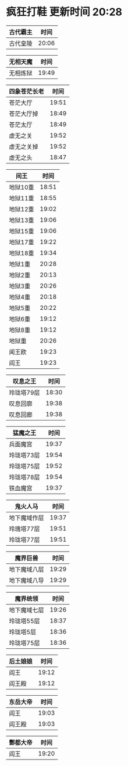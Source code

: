 # 疯狂打鞋 更新时间 20:28

| 古代霸主   | 时间    |
|--------|-------|
| 古代皇陵 | 20:06 |

| 无相天魔   | 时间    |
|--------|-------|
| 无相炼狱 | 19:49 |

| 四象苍茫长老   | 时间    |
|--------|-------|
| 苍茫大厅 | 19:51 |
| 苍茫大厅掉 | 18:49 |
| 苍茫太厅 | 18:49 |
| 虚无之关 | 19:52 |
| 虚无之关掉 | 19:52 |
| 虚无之头 | 18:47 |

| 间王   | 时间    |
|--------|-------|
| 地狱10重 | 18:51 |
| 地狱11重 | 18:55 |
| 地狱12重 | 19:02 |
| 地狱13重 | 19:06 |
| 地狱15重 | 19:06 |
| 地狱17重 | 19:22 |
| 地狱18重 | 19:34 |
| 地狱1重 | 20:28 |
| 地狱2重 | 20:13 |
| 地狱3重 | 20:26 |
| 地狱4重 | 20:18 |
| 地狱5重 | 20:22 |
| 地狱6重 | 19:12 |
| 地狱8重 | 19:12 |
| 地狱重 | 20:26 |
| 闻王欧 | 19:23 |
| 阎王 | 19:23 |

| 叹息之王   | 时间    |
|--------|-------|
| 玲珑塔79层 | 18:30 |
| 叹息回廓 | 19:38 |
| 叹息回廊 | 19:38 |

| 猛魔之王   | 时间    |
|--------|-------|
| 兵面魔宫 | 19:37 |
| 玲珑塔73层 | 19:54 |
| 玲珑塔75层 | 19:52 |
| 玲珑塔78层 | 19:54 |
| 铁血魔宫 | 19:37 |

| 鬼火人马   | 时间    |
|--------|-------|
| 地下魔域作层 | 19:37 |
| 玲瑰塔77层 | 19:51 |
| 玲珑塔77层 | 19:51 |

| 魔界巨兽   | 时间    |
|--------|-------|
| 地下魔域八层 | 19:29 |
| 地下魔域八导 | 19:29 |

| 魔界统领   | 时间    |
|--------|-------|
| 地下魔域七层 | 19:26 |
| 玲珑塔55层 | 18:37 |
| 玲珑塔5层 | 18:36 |
| 玲珑塔75层 | 18:36 |

| 后土娘娘   | 时间    |
|--------|-------|
| 阎王 | 19:12 |
| 阎王殿 | 19:12 |

| 东岳大帝   | 时间    |
|--------|-------|
| 阎王 | 19:03 |
| 阎王殿 | 19:03 |

| 酆都大帝   | 时间    |
|--------|-------|
| 阎王 | 19:20 |